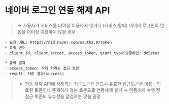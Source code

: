# 네이버 로그인 연동 해제 API
> → 사용자가 서비스를 더이상 이용하지 않거나 (서비스 탈퇴) 네이버 로그인의 연동을 더이상 이용하지 않을 경우 

    - 요청 URL: https://nid.naver.com/oauth2.0/token
    * 요청 변수
    - client_id, client_secret, access_token, grant_type(요청타입: delete)
    
    * 출력 결과
    - access_token: 삭제 처리된 접근 토큰
    - result: 처리 결과(success)

> * 연동 해제 API에 사용되는 접근토큰은 반드시 유효한 접근토큰을 이용
    - 만료된 토큰이나 존재하지 않는 토큰으로 연동해제 불가
    → 연동해제 수행 전 접근 토큰의 유효성을 점검하는 것을 권장